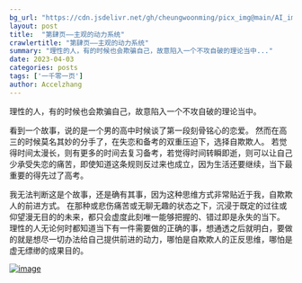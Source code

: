 ```yaml
---
bg_url: "https://cdn.jsdelivr.net/gh/cheungwoonming/picx_img@main/AI_img/AI-image-009.jpg"
layout: post
title:  "第肆页——主观的动力系统"
crawlertitle: "第肆页——主观的动力系统"
summary: "理性的人，有的时候也会欺骗自己，故意陷入一个不攻自破的理论当中..."
date: 2023-04-03
categories: posts
tags: ['一千零一页']
author: Accelzhang
---
```


理性的人，有的时候也会欺骗自己，故意陷入一个不攻自破的理论当中。

看到一个故事，说的是一个男的高中时候谈了第一段刻骨铭心的恋爱。
然而在高三的时候莫名其妙的分手了，在失恋和备考的双重压迫下，选择自欺欺人。
若觉得时间太漫长，则有更多的时间去复习备考，若觉得时间转瞬即逝，则可以让自己少承受失恋的痛苦，即使知道这条规则反过来也成立，因为生活还要继续，当下最重要的得先过了高考。

我无法判断这是个故事，还是确有其事，因为这种思维方式非常贴近于我，自欺欺人的前进方式。
在那种或悲伤痛苦或无聊无趣的状态之下，沉浸于既定的过往或仰望漫无目的的未来，都只会虚度此刻唯一能够把握的、错过即是永失的当下。
理性的人无论何时都知道当下有一件需要做的正确的事，想通透之后就明白，要做的就是想尽一切办法给自己提供前进的动力，哪怕是自欺欺人的正反思维，哪怕是虚无缥缈的成果目的。

[![image](https://cdn.jsdelivr.net/gh/cheungwoonming/picx_img@main/AI_img/AI-image-009.jpg)](https://cdn.jsdelivr.net/gh/cheungwoonming/picx_img@main/AI_img/AI-image-009.jpg)
